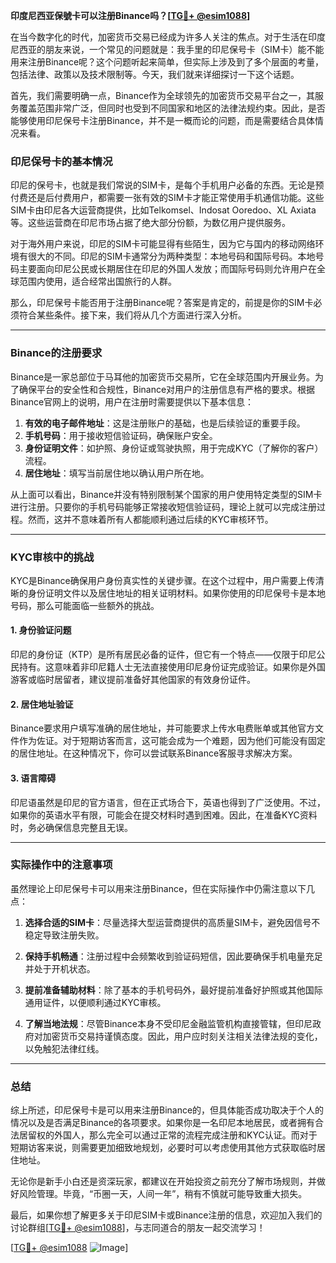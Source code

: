**印度尼西亚保號卡可以注册Binance吗？[[TG💪+ @esim1088](https://t.me/s/esim1088)]**

在当今数字化的时代，加密货币交易已经成为许多人关注的焦点。对于生活在印度尼西亚的朋友来说，一个常见的问题就是：我手里的印尼保号卡（SIM卡）能不能用来注册Binance呢？这个问题听起来简单，但实际上涉及到了多个层面的考量，包括法律、政策以及技术限制等。今天，我们就来详细探讨一下这个话题。

首先，我们需要明确一点，Binance作为全球领先的加密货币交易平台之一，其服务覆盖范围非常广泛，但同时也受到不同国家和地区的法律法规约束。因此，是否能够使用印尼保号卡注册Binance，并不是一概而论的问题，而是需要结合具体情况来看。

### 印尼保号卡的基本情况

印尼的保号卡，也就是我们常说的SIM卡，是每个手机用户必备的东西。无论是预付费还是后付费用户，都需要一张有效的SIM卡才能正常使用手机通信功能。这些SIM卡由印尼各大运营商提供，比如Telkomsel、Indosat Ooredoo、XL Axiata等。这些运营商在印尼市场占据了绝大部分份额，为数亿用户提供服务。

对于海外用户来说，印尼的SIM卡可能显得有些陌生，因为它与国内的移动网络环境有很大的不同。印尼的SIM卡通常分为两种类型：本地号码和国际号码。本地号码主要面向印尼公民或长期居住在印尼的外国人发放；而国际号码则允许用户在全球范围内使用，适合经常出国旅行的人群。

那么，印尼保号卡能否用于注册Binance呢？答案是肯定的，前提是你的SIM卡必须符合某些条件。接下来，我们将从几个方面进行深入分析。

---

### Binance的注册要求

Binance是一家总部位于马耳他的加密货币交易所，它在全球范围内开展业务。为了确保平台的安全性和合规性，Binance对用户的注册信息有严格的要求。根据Binance官网上的说明，用户在注册时需要提供以下基本信息：

1. **有效的电子邮件地址**：这是注册账户的基础，也是后续验证的重要手段。
2. **手机号码**：用于接收短信验证码，确保账户安全。
3. **身份证明文件**：如护照、身份证或驾驶执照，用于完成KYC（了解你的客户）流程。
4. **居住地址**：填写当前居住地以确认用户所在地。

从上面可以看出，Binance并没有特别限制某个国家的用户使用特定类型的SIM卡进行注册。只要你的手机号码能够正常接收短信验证码，理论上就可以完成注册过程。然而，这并不意味着所有人都能顺利通过后续的KYC审核环节。

---

### KYC审核中的挑战

KYC是Binance确保用户身份真实性的关键步骤。在这个过程中，用户需要上传清晰的身份证明文件以及居住地址的相关证明材料。如果你使用的印尼保号卡是本地号码，那么可能面临一些额外的挑战。

#### 1. 身份验证问题
印尼的身份证（KTP）是所有居民必备的证件，但它有一个特点——仅限于印尼公民持有。这意味着非印尼籍人士无法直接使用印尼身份证完成验证。如果你是外国游客或临时居留者，建议提前准备好其他国家的有效身份证件。

#### 2. 居住地址验证
Binance要求用户填写准确的居住地址，并可能要求上传水电费账单或其他官方文件作为佐证。对于短期访客而言，这可能会成为一个难题，因为他们可能没有固定的居住地址。在这种情况下，你可以尝试联系Binance客服寻求解决方案。

#### 3. 语言障碍
印尼语虽然是印尼的官方语言，但在正式场合下，英语也得到了广泛使用。不过，如果你的英语水平有限，可能会在提交材料时遇到困难。因此，在准备KYC资料时，务必确保信息完整且无误。

---

### 实际操作中的注意事项

虽然理论上印尼保号卡可以用来注册Binance，但在实际操作中仍需注意以下几点：

1. **选择合适的SIM卡**：尽量选择大型运营商提供的高质量SIM卡，避免因信号不稳定导致注册失败。
   
2. **保持手机畅通**：注册过程中会频繁收到验证码短信，因此要确保手机电量充足并处于开机状态。

3. **提前准备辅助材料**：除了基本的手机号码外，最好提前准备好护照或其他国际通用证件，以便顺利通过KYC审核。

4. **了解当地法规**：尽管Binance本身不受印尼金融监管机构直接管辖，但印尼政府对加密货币交易持谨慎态度。因此，用户应时刻关注相关法律法规的变化，以免触犯法律红线。

---

### 总结

综上所述，印尼保号卡是可以用来注册Binance的，但具体能否成功取决于个人的情况以及是否满足Binance的各项要求。如果你是一名印尼本地居民，或者拥有合法居留权的外国人，那么完全可以通过正常的流程完成注册和KYC认证。而对于短期访客来说，则需要更加细致地规划，必要时可以考虑使用其他方式获取临时居住地址。

无论你是新手小白还是资深玩家，都建议在开始投资之前充分了解市场规则，并做好风险管理。毕竟，“币圈一天，人间一年”，稍有不慎就可能导致重大损失。

最后，如果你想了解更多关于印尼SIM卡或Binance注册的信息，欢迎加入我们的讨论群组[[TG💪+ @esim1088](https://t.me/s/esim1088)]，与志同道合的朋友一起交流学习！

[[TG💪+ @esim1088](https://t.me/s/esim1088) ![Image](https://i.postimg.cc/4NQfJmqS/Snipaste-2025-05-13-00-14-12.png)]